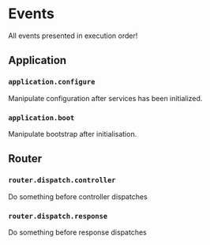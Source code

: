# Events

All events presented in execution order! 

## Application

### `application.configure`

Manipulate configuration after services has been initialized.

### `application.boot`

Manipulate bootstrap after initialisation.

## Router

### `router.dispatch.controller`

Do something before controller dispatches

### `router.dispatch.response`

Do something before response dispatches